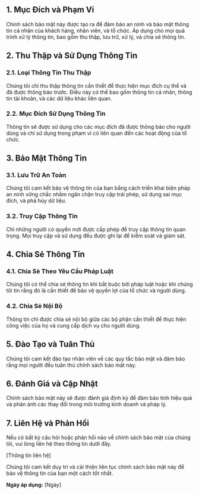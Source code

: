 ## 1. Mục Đích và Phạm Vi

Chính sách bảo mật này được tạo ra để đảm bảo an ninh và bảo mật thông tin cá nhân của khách hàng, nhân viên, và tổ chức. Áp dụng cho mọi quá trình xử lý thông tin, bao gồm thu thập, lưu trữ, xử lý, và chia sẻ thông tin.

## 2. Thu Thập và Sử Dụng Thông Tin

### 2.1. Loại Thông Tin Thu Thập

Chúng tôi chỉ thu thập thông tin cần thiết để thực hiện mục đích cụ thể và đã được thông báo trước. Điều này có thể bao gồm thông tin cá nhân, thông tin tài khoản, và các dữ liệu khác liên quan.

### 2.2. Mục Đích Sử Dụng Thông Tin

Thông tin sẽ được sử dụng cho các mục đích đã được thông báo cho người dùng và chỉ sử dụng trong phạm vi có liên quan đến các hoạt động của tổ chức.

## 3. Bảo Mật Thông Tin

### 3.1. Lưu Trữ An Toàn

Chúng tôi cam kết bảo vệ thông tin của bạn bằng cách triển khai biện pháp an ninh vững chắc nhằm ngăn chặn truy cập trái phép, sử dụng sai mục đích, và phá hủy dữ liệu.

### 3.2. Truy Cập Thông Tin

Chỉ những người có quyền mới được cấp phép để truy cập thông tin quan trọng. Mọi truy cập và sử dụng đều được ghi lại để kiểm soát và giám sát.

## 4. Chia Sẻ Thông Tin

### 4.1. Chia Sẻ Theo Yêu Cầu Pháp Luật

Chúng tôi có thể chia sẻ thông tin khi bắt buộc bởi pháp luật hoặc khi chúng tôi tin rằng đó là cần thiết để bảo vệ quyền lợi của tổ chức và người dùng.

### 4.2. Chia Sẻ Nội Bộ

Thông tin chỉ được chia sẻ nội bộ giữa các bộ phận cần thiết để thực hiện công việc của họ và cung cấp dịch vụ cho người dùng.

## 5. Đào Tạo và Tuân Thủ

Chúng tôi cam kết đào tạo nhân viên về các quy tắc bảo mật và đảm bảo rằng mọi người đều tuân thủ chính sách bảo mật này.

## 6. Đánh Giá và Cập Nhật

Chính sách bảo mật này sẽ được đánh giá định kỳ để đảm bảo tính hiệu quả và phản ánh các thay đổi trong môi trường kinh doanh và pháp lý.

## 7. Liên Hệ và Phản Hồi

Nếu có bất kỳ câu hỏi hoặc phản hồi nào về chính sách bảo mật của chúng tôi, vui lòng liên hệ theo thông tin dưới đây.

[Thông tin liên hệ]

Chúng tôi cam kết duy trì và cải thiện liên tục chính sách bảo mật này để bảo vệ thông tin của bạn một cách tốt nhất.

**Ngày áp dụng:** [Ngày]
